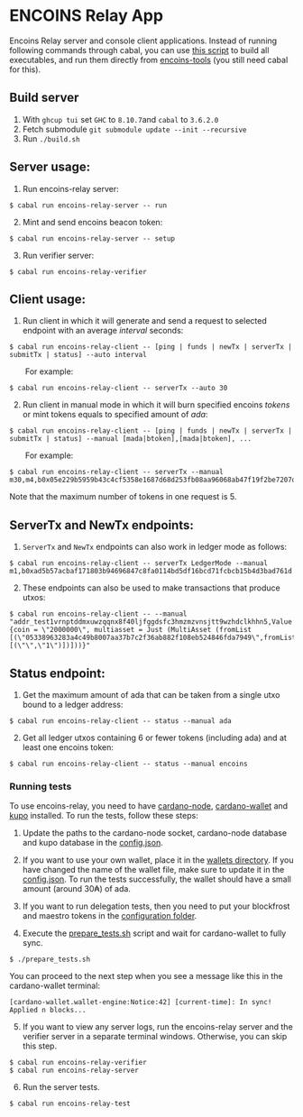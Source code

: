 # ENCOINS Relay App

Encoins Relay server and console client applications. Instead of running following commands through cabal, you can use [this script](https://github.com/encryptedcoins/encoins-relay/blob/main/build.sh) to build all executables, and run them directly from [encoins-tools](https://github.com/encryptedcoins/encoins-tools) (you still need cabal for this).

## Build server

1. With `ghcup tui` set `GHC` to `8.10.7`and `cabal` to `3.6.2.0`
2. Fetch submodule `git submodule update --init --recursive`
3. Run `./build.sh`

## Server usage:

1. Run encoins-relay server:</br>
```console
$ cabal run encoins-relay-server -- run
```

2. Mint and send encoins beacon token:</br>
```console
$ cabal run encoins-relay-server -- setup
```

3. Run verifier server:</br>
```console
$ cabal run encoins-relay-verifier
```

## Client usage:

1. Run client in which it will generate and send a request to selected endpoint with an average *interval* seconds:</br>
```console
$ cabal run encoins-relay-client -- [ping | funds | newTx | serverTx | submitTx | status] --auto interval
```
&emsp;&emsp;For example:
```console
$ cabal run encoins-relay-client -- serverTx --auto 30
```

2. Run client in manual mode in which it will burn specified encoins *tokens* or mint tokens equals to specified amount of *ada*:</br>
```console
$ cabal run encoins-relay-client -- [ping | funds | newTx | serverTx | submitTx | status] --manual [mada|btoken],[mada|btoken], ...
```
&emsp;&emsp;For example:
```console
$ cabal run encoins-relay-client -- serverTx --manual m30,m4,b0x05e229b5959b43c4cf5358e1687d68d253fb08aa96068ab47f19f2be7207d9ec
```
Note that the maximum number of tokens in one request is 5.

## ServerTx and NewTx endpoints:

1. `ServerTx` and `NewTx` endpoints can also work in ledger mode as follows:
```console
$ cabal run encoins-relay-client -- serverTx LedgerMode --manual m1,b0xad5b57acbaf171803b94696847c8fa0114bd5df16bcd71fcbcb15b4d3bad761d
```

2.  These endpoints can also be used to make transactions that produce utxos:
```console
$ cabal run encoins-relay-client -- --manual "addr_test1vrnptddmxuwzqqnx8f40ljfggdsfc3hmzmzvnsjtt9wzhdclkhhn5,Value {coin = \"2000000\", multiasset = Just (MultiAsset (fromList [(\"05338963283a4c49b8007aa37b7c2f36ab882f108eb524846fda7949\",fromList [(\"\",\"1\")])]))}"
```

## Status endpoint:

1. Get the maximum amount of ada that can be taken from a single utxo bound to a ledger address:
```console
$ cabal run encoins-relay-client -- status --manual ada
```

2. Get all ledger utxos containing 6 or fewer tokens (including ada) and at least one encoins token:
```console
$ cabal run encoins-relay-client -- status --manual encoins
```

### Running tests
To use encoins-relay, you need to have [cardano-node](https://github.com/input-output-hk/cardano-node), [cardano-wallet](https://github.com/cardano-foundation/cardano-wallet) and [kupo](https://github.com/CardanoSolutions/kupo) installed. To run the tests, follow these steps:

1. Update the paths to the cardano-node socket, cardano-node database and kupo database in the [config.json](https://github.com/encryptedcoins/encoins-relay/blob/v1-rc1/encoins-relay-test/test/configuration/config.json).

2. If you want to use your own wallet, place it in the [wallets directory](https://github.com/encryptedcoins/encoins-relay/blob/v1-rc1/encoins-relay-test/test/configuration/wallets). If you have changed the name of the wallet file, make sure to update it in the [config.json](https://github.com/encryptedcoins/encoins-relay/blob/v1-rc1/encoins-relay-test/test/configuration/config.json). To run the tests successfully, the wallet should have a small amount (around 30₳) of ada.

3. If you want to run delegation tests, then you need to put your blockfrost and maestro tokens in the [configuration folder](https://github.com/encryptedcoins/encoins-relay/blob/v1-rc1/encoins-relay-test/test/configuration).

4. Execute the [prepare_tests.sh](https://github.com/encryptedcoins/encoins-relay/blob/v1-rc1/prepare_tests.sh) script and wait for cardano-wallet to fully sync.
```console
$ ./prepare_tests.sh
```
You can proceed to the next step when you see a message like this in the cardano-wallet terminal:
```console
[cardano-wallet.wallet-engine:Notice:42] [current-time]: In sync! Applied n blocks...
```

5. If you want to view any server logs, run the encoins-relay server and the verifier server in a separate terminal windows. Otherwise, you can skip this step.
```console
$ cabal run encoins-relay-verifier
$ cabal run encoins-relay-server
```

6.  Run the server tests.
```console
$ cabal run encoins-relay-test
```